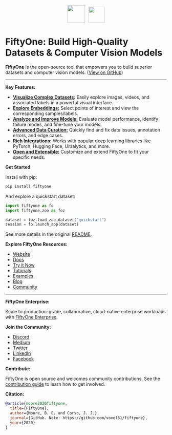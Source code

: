 <div align="center">
<p align="center">

<!-- prettier-ignore -->
<img src="https://user-images.githubusercontent.com/25985824/106288517-2422e000-6216-11eb-871d-26ad2e7b1e59.png" height="55px"> &nbsp;
<img src="https://user-images.githubusercontent.com/25985824/106288518-24bb7680-6216-11eb-8f10-60052c519586.png" height="50px">

</p>
</div>

# FiftyOne: Build High-Quality Datasets & Computer Vision Models

**FiftyOne** is the open-source tool that empowers you to build superior datasets and computer vision models. ([View on GitHub](https://github.com/voxel51/fiftyone))

---

**Key Features:**

*   **[Visualize Complex Datasets](https://docs.voxel51.com/user_guide/app.html):** Easily explore images, videos, and associated labels in a powerful visual interface.
*   **[Explore Embeddings:](https://docs.voxel51.com/user_guide/app.html#embeddings-panel)** Select points of interest and view the corresponding samples/labels.
*   **[Analyze and Improve Models:](https://docs.voxel51.com/user_guide/evaluation.html)** Evaluate model performance, identify failure modes, and fine-tune your models.
*   **[Advanced Data Curation:](https://docs.voxel51.com/brain.html)** Quickly find and fix data issues, annotation errors, and edge cases.
*   **[Rich Integrations:](https://docs.voxel51.com/integrations/index.html)** Works with popular deep learning libraries like PyTorch, Hugging Face, Ultralytics, and more.
*   **[Open and Extensible:](https://docs.voxel51.com/plugins/index.html)** Customize and extend FiftyOne to fit your specific needs.

**Get Started**

Install with pip:

```bash
pip install fiftyone
```

And explore a quickstart dataset:

```python
import fiftyone as fo
import fiftyone.zoo as foz

dataset = foz.load_zoo_dataset("quickstart")
session = fo.launch_app(dataset)
```
See more details in the original [README](https://github.com/voxel51/fiftyone).

**Explore FiftyOne Resources:**

*   [Website](https://voxel51.com/fiftyone)
*   [Docs](https://voxel51.com/docs/fiftyone)
*   [Try it Now](https://colab.research.google.com/github/voxel51/fiftyone-examples/blob/master/examples/quickstart.ipynb)
*   [Tutorials](https://voxel51.com/docs/fiftyone/tutorials/index.html)
*   [Examples](https://github.com/voxel51/fiftyone-examples)
*   [Blog](https://voxel51.com/blog/)
*   [Community](https://discord.gg/fiftyone-community)

---

**FiftyOne Enterprise:**

Scale to production-grade, collaborative, cloud-native enterprise workloads with [FiftyOne Enterprise](http://voxel51.com/enterprise).

**Join the Community:**

*   [Discord](https://discord.gg/fiftyone-community)
*   [Medium](https://medium.com/voxel51)
*   [Twitter](https://twitter.com/voxel51)
*   [LinkedIn](https://www.linkedin.com/company/voxel51)
*   [Facebook](https://www.facebook.com/voxel51)

**Contribute:**

FiftyOne is open source and welcomes community contributions.  See the [contribution guide](https://github.com/voxel51/fiftyone/blob/develop/CONTRIBUTING.md) to learn how to get involved.

**Citation:**

```bibtex
@article{moore2020fiftyone,
  title={FiftyOne},
  author={Moore, B. E. and Corso, J. J.},
  journal={GitHub. Note: https://github.com/voxel51/fiftyone},
  year={2020}
}